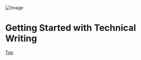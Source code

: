 ![Image](https://jeffreygraessley.com/blog/2023/pages/getting-started-with-technical-writing.jpg)

<h1 id="getting-started-with-technical-writing">Getting Started with Technical Writing</h1>

[Top](#getting-started-with-technical-writing)
